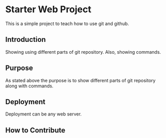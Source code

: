 # Starter Web Project

This is a simple project to teach how to use git and github.

## Introduction

Showing using different parts of git repository. Also, showing commands.

## Purpose

As stated above the purpose is to show different parts of git repository along with commands.

## Deployment

Deployment can be any web server.

## How to Contribute